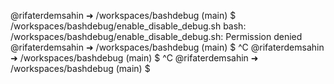 @rifaterdemsahin ➜ /workspaces/bashdebug (main) $ /workspaces/bashdebug/enable_disable_debug.sh
bash: /workspaces/bashdebug/enable_disable_debug.sh: Permission denied
@rifaterdemsahin ➜ /workspaces/bashdebug (main) $ ^C
@rifaterdemsahin ➜ /workspaces/bashdebug (main) $ ^C
@rifaterdemsahin ➜ /workspaces/bashdebug (main) $ 



